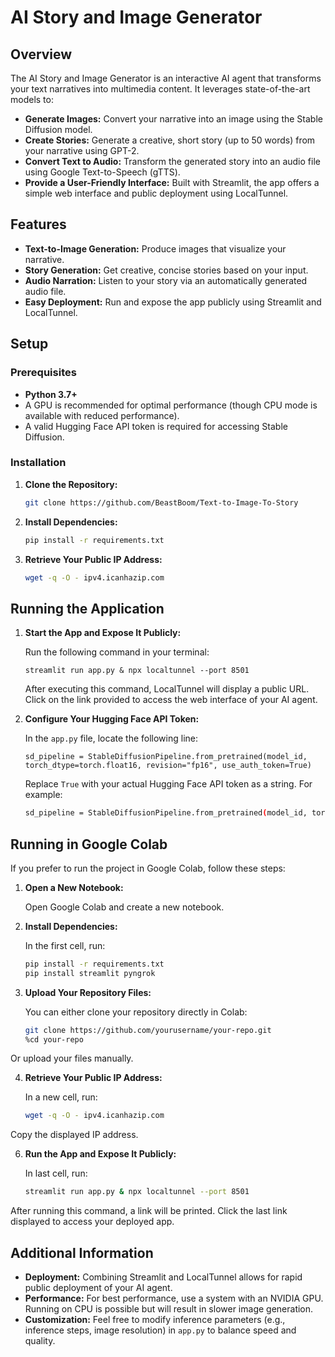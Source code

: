 # AI Story and Image Generator

## Overview

The AI Story and Image Generator is an interactive AI agent that transforms your text narratives into multimedia content. It leverages state-of-the-art models to:

- **Generate Images:** Convert your narrative into an image using the Stable Diffusion model.
- **Create Stories:** Generate a creative, short story (up to 50 words) from your narrative using GPT-2.
- **Convert Text to Audio:** Transform the generated story into an audio file using Google Text-to-Speech (gTTS).
- **Provide a User-Friendly Interface:** Built with Streamlit, the app offers a simple web interface and public deployment using LocalTunnel.

## Features

- **Text-to-Image Generation:** Produce images that visualize your narrative.
- **Story Generation:** Get creative, concise stories based on your input.
- **Audio Narration:** Listen to your story via an automatically generated audio file.
- **Easy Deployment:** Run and expose the app publicly using Streamlit and LocalTunnel.

## Setup

### Prerequisites

- **Python 3.7+**
- A GPU is recommended for optimal performance (though CPU mode is available with reduced performance).
- A valid Hugging Face API token is required for accessing Stable Diffusion.

### Installation

1. **Clone the Repository:**

   ```bash
   git clone https://github.com/BeastBoom/Text-to-Image-To-Story

2. **Install Dependencies:**
   
   ```bash
   pip install -r requirements.txt

3. **Retrieve Your Public IP Address:**

   ```bash
   wget -q -O - ipv4.icanhazip.com

Running the Application
-----------------------

1.  **Start the App and Expose It Publicly:**

    Run the following command in your terminal:

    `streamlit run app.py & npx localtunnel --port 8501`

    After executing this command, LocalTunnel will display a public URL. Click on the link provided to access the web interface of your AI agent.

2.  **Configure Your Hugging Face API Token:**

    In the `app.py` file, locate the following line:
    
    `sd_pipeline = StableDiffusionPipeline.from_pretrained(model_id, torch_dtype=torch.float16, revision="fp16", use_auth_token=True)`

    Replace `True` with your actual Hugging Face API token as a string. For example:
    ```bash
    sd_pipeline = StableDiffusionPipeline.from_pretrained(model_id, torch_dtype=torch.float16, revision="fp16", use_auth_token="YOUR_HF_API_TOKEN")

Running in Google Colab
-----------------------

If you prefer to run the project in Google Colab, follow these steps:

1.  **Open a New Notebook:**

    Open Google Colab and create a new notebook.

2.  **Install Dependencies:**

    In the first cell, run:
    
    ```bash
    pip install -r requirements.txt
    pip install streamlit pyngrok

4.  **Upload Your Repository Files:**

    You can either clone your repository directly in Colab:

    ```bash
    git clone https://github.com/yourusername/your-repo.git
    %cd your-repo

  Or upload your files manually.

4.  **Retrieve Your Public IP Address:**

    In a new cell, run:
    
    ```bash
    wget -q -O - ipv4.icanhazip.com

  Copy the displayed IP address.

6.  **Run the App and Expose It Publicly:**

    In last cell, run:
    ```bash
    streamlit run app.py & npx localtunnel --port 8501

  After running this command, a link will be printed. Click the last link displayed to access your deployed app.

Additional Information
----------------------

-   **Deployment:** Combining Streamlit and LocalTunnel allows for rapid public deployment of your AI agent.
-   **Performance:** For best performance, use a system with an NVIDIA GPU. Running on CPU is possible but will result in slower image generation.
-   **Customization:** Feel free to modify inference parameters (e.g., inference steps, image resolution) in `app.py` to balance speed and quality.
